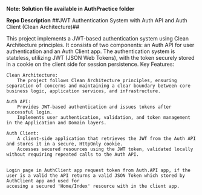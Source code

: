 **Note: Solution file available in AuthPractice folder**

**Repo Description**
##JWT Authentication System with Auth API and Auth Client (Clean Architecture)##

This project implements a JWT-based authentication system using Clean Architecture principles. It consists of two components: an Auth API for user authentication and an Auth Client app. The authentication system is stateless, utilizing JWT (JSON Web Tokens), with the token securely stored in a cookie on the client side for session persistence.
Key Features:

    Clean Architecture:
        The project follows Clean Architecture principles, ensuring separation of concerns and maintaining a clear boundary between core business logic, application services, and infrastructure.

    Auth API:
        Provides JWT-based authentication and issues tokens after successful login.
        Implements user authentication, validation, and token management in the Application and Domain layers.

    Auth Client:
        A client-side application that retrieves the JWT from the Auth API and stores it in a secure, HttpOnly cookie.
        Accesses secured resources using the JWT token, validated locally without requiring repeated calls to the Auth API.


    Login page in AuthClient app request token from Auth.API app, if the user is a valid the API returns a valid JSON Token which stored by AuthClient app and used for
    accesing a secured 'Home/Index' resource with in the client app.
